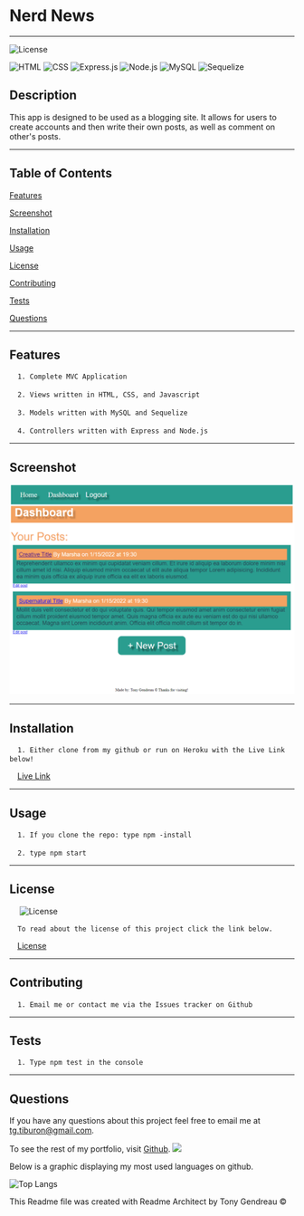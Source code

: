 # Nerd News
---

  ![License](https://img.shields.io/github/license/tgtiburon/NerdNews?style=flat-square)
  
  ![HTML](https://img.shields.io/badge/HTML-239120?style=for-the-badge&logo=html5&logoColor=white) 
  ![CSS](https://img.shields.io/badge/CSS-239120?&style=for-the-badge&logo=css3&logoColor=white) 
  ![Express.js](https://img.shields.io/badge/express.js-%23404d59.svg?style=for-the-badge&logo=express&logoColor=%2361DAFB) 
  ![Node.js](https://img.shields.io/badge/Node.js-43853D?style=for-the-badge&logo=node.js&logoColor=white) 
  ![MySQL](https://img.shields.io/badge/mysql-%2300f.svg?style=for-the-badge&logo=mysql&logoColor=white) 
  ![Sequelize](https://img.shields.io/badge/Sequelize-52B0E7?style=for-the-badge&logo=Sequelize&logoColor=white) 
## Description

This app is designed to be used as a blogging site.  It allows for users to create accounts and then write their own posts, as well as comment on other's posts.

---
  ## Table of Contents

  [Features](#features)

  [Screenshot](#screenshot)

  [Installation](#installation)
    
  [Usage](#usage)
    
  [License](#license)
    
  [Contributing](#contributing)
    
  [Tests](#tests)

  [Questions](#questions)
  
  

---

## Features

      1. Complete MVC Application 

      2. Views written in HTML, CSS, and Javascript

      3. Models written with MySQL and Sequelize

      4. Controllers written with Express and Node.js
---

## Screenshot 
  ![](nerdnews.PNG)
  
  

  ---

  ## Installation

      1. Either clone from my github or run on Heroku with the Live Link below! 

   &emsp;[Live Link](https://tgtiburon-nerdnews.herokuapp.com/) 


---
  ## Usage

      1. If you clone the repo: type npm -install 

      2. type npm start 


  ---
  ## License 

  &emsp; ![License](https://img.shields.io/github/license/tgtiburon/NerdNews?style=flat-square)

      To read about the license of this project click the link below.

  &emsp;[License](https://github.com/tgtiburon/NerdNews/blob/main/LICENSE) 

  ---
  ## Contributing

      1. Email me or contact me via the Issues tracker on Github 
---
  ## Tests
      1. Type npm test in the console 

---
## Questions

If you have any questions about this project feel free to email me at <tg.tiburon@gmail.com>.  

To see the rest of my portfolio, visit [Github](https://github.com/tgtiburon).
![](./images/GitHub-Mark-32px.png)

Below is a graphic displaying my most used languages on github.

![Top Langs](https://github-readme-stats.vercel.app/api/top-langs/?username=tgtiburon)


This Readme file was created with Readme Architect by Tony Gendreau &copy;
